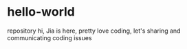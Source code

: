 # hello-world
repository
hi, 
Jia is here, pretty love coding, let's sharing and communicating coding issues 

